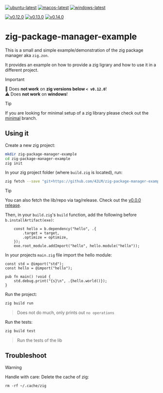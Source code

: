 [![ubuntu-latest](https://github.com/42LM/zig-package-manager-example/actions/workflows/ubuntu-latest.yml/badge.svg)](https://github.com/42LM/zig-package-manager-example/actions/workflows/ubuntu-latest.yml) [![macos-latest](https://github.com/42LM/zig-package-manager-example/actions/workflows/macos-latest.yml/badge.svg)](https://github.com/42LM/zig-package-manager-example/actions/workflows/macos-latest.yml) [![windows-latest](https://github.com/42LM/zig-package-manager-example/actions/workflows/windows-latest.yml/badge.svg)](https://github.com/42LM/zig-package-manager-example/actions/workflows/windows-latest.yml)

[![v0.12.0](https://github.com/42LM/zig-package-manager-example/actions/workflows/v0.12.0.yml/badge.svg)](https://github.com/42LM/zig-package-manager-example/actions/workflows/v0.12.0.yml) [![v0.13.0](https://github.com/42LM/zig-package-manager-example/actions/workflows/v0.13.0.yml/badge.svg)](https://github.com/42LM/zig-package-manager-example/actions/workflows/v0.13.0.yml) [![v0.14.0](https://github.com/42LM/zig-package-manager-example/actions/workflows/v0.14.0.yml/badge.svg)](https://github.com/42LM/zig-package-manager-example/actions/workflows/v0.14.0.yml)

# zig-package-manager-example
This is a small and simple example/demonstration of the zig package manager aka `zig.zon`.

It provides an example on how to provide a zig ligrary and how to use it in a different project.

> [!IMPORTANT]
> 🛟 Does **not work** on **zig versions below `< v0.12.0`**!  
> ⚠️ Does **not work** on **windows**!

> [!TIP]
> If you are looking for minimal setup of a zig library please check out the [minimal](https://github.com/42LM/zig-package-manager-example/tree/minimal) branch.

## Using it
Create a new zig project:
```sh
mkdir zig-package-manager-example
cd zig-package-manager-example
zig init
```

In your zig project folder (where `build.zig` is located), run:

```sh
zig fetch --save "git+https://github.com/42LM/zig-package-manager-example"
```

> [!TIP]
> You can also fetch the lib/repo via tag/release. Check out the [v0.0.0 release](https://github.com/42LM/zig-package-manager-example/releases/tag/v0.0.0).

Then, in your `build.zig`'s `build` function, add the following before
`b.installArtifact(exe)`:

```zig
    const hello = b.dependency("hello", .{
        .target = target,
        .optimize = optimize,
    });
    exe.root_module.addImport("hello", hello.module("hello"));
```

In your projects `main.zig` file import the hello module:
```zig
const std = @import("std");
const hello = @import("hello");

pub fn main() !void {
    std.debug.print("{s}\n", .{hello.world()});
}
```

Run the project:
```sh
zig build run
```

> Does not do much, only prints out `no operations`

Run the tests:
```sh
zig build test
```

> Run the tests of the lib

## Troubleshoot
> [!WARNING]
> Handle with care: Delete the cache of zig:
> ```
> rm -rf ~/.cache/zig
> ```
